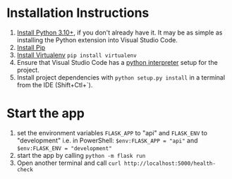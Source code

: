 # Installation Instructions

1. [Install Python 3.10+](https://www.python.org/downloads/release/python-3104/), if you don't already have it. It may be as simple as installing the Python extension into Visual Studio Code. 
2. [Install Pip](https://packaging.python.org/en/latest/tutorials/installing-packages/)
3. [Install Virtualenv](https://pypi.org/project/virtualenv/) `pip install virtualenv`
4. Ensure that Visual Studio Code has a [python interpreter](https://code.visualstudio.com/docs/languages/python#_environments) setup for the project.
5. Install project dependencies with `python setup.py install` in a terminal from the IDE (Shift+Ctl+`).

# Start the app

1. set the environment variables `FLASK_APP` to "api" and `FLASK_ENV` to "development"
    i.e. in PowerShell: `$env:FLASK_APP = "api"` and `$env:FLASK_ENV = "development"`
2. start the app by calling `python -m flask run`
3. Open another terminal and call `curl http://localhost:5000/health-check`
